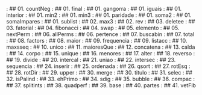 [](base/004/Readme.md) : ## 01. countNeg
[](base/005/Readme.md) : ## 01. final
[](base/008/Readme.md) : ## 01. gangorra
[](base/002/Readme.md) : ## 01. iguais
[](base/006/Readme.md) : ## 01. interior
[](base/010/Readme.md) : ## 01. min2
[](base/011/Readme.md) : ## 01. min3
[](base/051/Readme.md) : ## 01. paridade
[](base/000/Readme.md) : ## 01. soma2
[](base/007/Readme.md) : ## 01. somaImpares
[](base/009/Readme.md) : ## 01. sublist
[](base/001/Readme.md) : ## 02. max3
[](base/052/Readme.md) : ## 02. rev
[](base/053/Readme.md) : ## 03. deletee
[](base/012/Readme.md) : ## 03. fatorial
[](base/013/Readme.md) : ## 04. fibonacci
[](base/054/Readme.md) : ## 04. swap
[](base/014/Readme.md) : ## 05. elemento
[](base/055/Readme.md) : ## 05. nextPerm
[](base/056/Readme.md) : ## 06. allPerms
[](base/015/Readme.md) : ## 06. pertence
[](base/057/Readme.md) : ## 07. buscabin
[](base/016/Readme.md) : ## 07. total
[](base/058/Readme.md) : ## 08. factors
[](base/017/Readme.md) : ## 08. maior
[](base/018/Readme.md) : ## 09. frequencia
[](base/059/Readme.md) : ## 09. listacc
[](base/060/Readme.md) : ## 10. maxsseq
[](base/019/Readme.md) : ## 10. unico
[](base/020/Readme.md) : ## 11. maioresQue
[](base/021/Readme.md) : ## 12. concatena
[](base/022/Readme.md) : ## 13. calda
[](base/023/Readme.md) : ## 14. corpo
[](base/024/Readme.md) : ## 15. unique
[](base/025/Readme.md) : ## 16. menores
[](base/026/Readme.md) : ## 17. alter
[](base/027/Readme.md) : ## 18. reverso
[](base/028/Readme.md) : ## 19. divide
[](base/029/Readme.md) : ## 20. intercal
[](base/030/Readme.md) : ## 21. uniao
[](base/031/Readme.md) : ## 22. intersec
[](base/032/Readme.md) : ## 23. sequencia
[](base/033/Readme.md) : ## 24. inserir
[](base/034/Readme.md) : ## 25. ordenada
[](base/035/Readme.md) : ## 26. qsort
[](base/037/Readme.md) : ## 27. rotEsq
[](base/038/Readme.md) : ## 28. rotDir
[](base/039/Readme.md) : ## 29. upper
[](base/036/Readme.md) : ## 30. merge
[](base/040/Readme.md) : ## 30. titulo
[](base/041/Readme.md) : ## 31. selec
[](base/042/Readme.md) : ## 32. isPalind
[](base/043/Readme.md) : ## 33. ehPrimo
[](base/044/Readme.md) : ## 34. sdig
[](base/045/Readme.md) : ## 35. bubble
[](base/046/Readme.md) : ## 36. compac
[](base/047/Readme.md) : ## 37. splitints
[](base/048/Readme.md) : ## 38. quadperf
[](base/049/Readme.md) : ## 39. base
[](base/050/Readme.md) : ## 40. partes
[](base/003/Readme.md) : ## 41. vetFib
